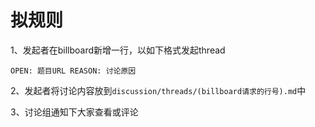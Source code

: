 # 拟规则

1、发起者在billboard新增一行，以如下格式发起thread
```
OPEN: 题目URL REASON: 讨论原因
```

2、发起者将讨论内容放到`discussion/threads/(billboard请求的行号).md`中

3、讨论组通知下大家查看或评论

